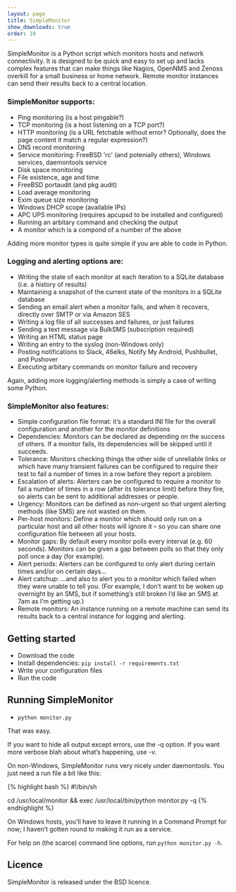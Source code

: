 ```yaml
---
layout: page
title: SimpleMonitor
show_downloads: true
order: 10
---
```


SimpleMonitor is a Python script which monitors hosts and network connectivity. It is designed to be quick and easy to set up and lacks complex features that can make things like Nagios, OpenNMS and Zenoss overkill for a small business or home network. Remote monitor instances can send their results back to a central location.

### SimpleMonitor supports:

* Ping monitoring (is a host pingable?)
* TCP monitoring (is a host listening on a TCP port?)
* HTTP monitoring (is a URL fetchable without error? Optionally, does the page content it match a regular expression?)
* DNS record monitoring
* Service monitoring: FreeBSD 'rc' (and potenially others), Windows services, daemontools service
* Disk space monitoring
* File existence, age and time
* FreeBSD portaudit (and pkg audit)
* Load average monitoring
* Exim queue size monitoring
* Windows DHCP scope (available IPs)
* APC UPS monitoring (requires apcupsd to be installed and configured)
* Running an arbitary command and checking the output
* A monitor which is a compond of a number of the above

Adding more monitor types is quite simple if you are able to code in Python.

### Logging and alerting options are:

* Writing the state of each monitor at each iteration to a SQLite database (i.e. a history of results)
* Maintaining a snapshot of the current state of the monitors in a SQLite database
* Sending an email alert when a monitor fails, and when it recovers, directly over SMTP or via Amazon SES
* Writing a log file of all successes and failures, or just failures
* Sending a text message via BulkSMS (subscription required)
* Writing an HTML status page
* Writing an entry to the syslog (non-Windows only)
* Posting notifications to Slack, 46elks, Notify My Android, Pushbullet, and Pushover
* Executing arbitary commands on monitor failure and recovery

Again, adding more logging/alerting methods is simply a case of writing some Python.

### SimpleMonitor also features:

* Simple configuration file format: it’s a standard INI file for the overall configuration and another for the monitor definitions
* Dependencies: Monitors can be declared as depending on the success of others. If a monitor fails, its dependencies will be skipped until it succeeds.
* Tolerance: Monitors checking things the other side of unreliable links or which have many transient failures can be configured to require their test to fail a number of times in a row before they report a problem.
* Escalation of alerts: Alerters can be configured to require a monitor to fail a number of times in a row (after its tolerance limit) before they fire, so alerts can be sent to additional addresses or people.
* Urgency: Monitors can be defined as non-urgent so that urgent alerting methods (like SMS) are not wasted on them.
* Per-host monitors: Define a monitor which should only run on a particular host and all other hosts will ignore it – so you can share one configuration file between all your hosts.
* Monitor gaps: By default every monitor polls every interval (e.g. 60 seconds). Monitors can be given a gap between polls so that they only poll once a day (for example).
* Alert periods: Alerters can be configured to only alert during certain times and/or on certain days…
* Alert catchup: …and also to alert you to a monitor which failed when they were unable to tell you. (For example, I don’t want to be woken up overnight by an SMS, but if something’s still broken I’d like an SMS at 7am as I’m getting up.)
* Remote monitors: An instance running on a remote machine can send its results back to a central instance for logging and alerting.

## Getting started

* Download the code
* Install dependencies: `pip install -r requirements.txt`
* Write your configuration files
* Run the code

## Running SimpleMonitor

* `python monitor.py`

That was easy.

If you want to hide all output except errors, use the -q option. If you want more verbose blah about what’s happening, use -v.

On non-Windows, SimpleMonitor runs very nicely under daemontools. You just need a run file a bit like this:

{% highlight bash %}
#!/bin/sh

cd /usr/local/monitor && exec /usr/local/bin/python monitor.py -q
{% endhighlight %}

On Windows hosts, you’ll have to leave it running in a Command Prompt for now; I haven’t gotten round to making it run as a service.

For help on (the scarce) command line options, run `python monitor.py -h`.

## Licence
SimpleMonitor is released under the BSD licence.

